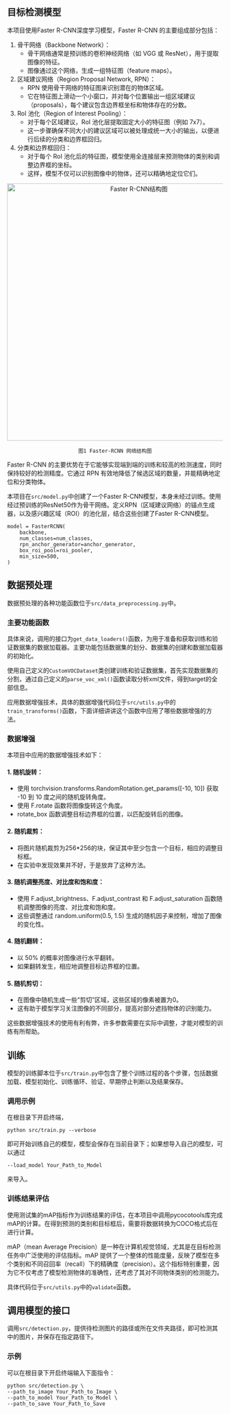 ## 目标检测模型

本项目使用Faster R-CNN深度学习模型，Faster R-CNN 的主要组成部分包括：
1. 骨干网络（Backbone Network）：
    - 骨干网络通常是预训练的卷积神经网络（如 VGG 或 ResNet），用于提取图像的特征。
    - 图像通过这个网络，生成一组特征图（feature maps）。
2. 区域建议网络（Region Proposal Network, RPN）：
    - RPN 使用骨干网络的特征图来识别潜在的物体区域。
    - 它在特征图上滑动一个小窗口，并对每个位置输出一组区域建议（proposals），每个建议包含边界框坐标和物体存在的分数。
3. RoI 池化（Region of Interest Pooling）：
    - 对于每个区域建议，RoI 池化层提取固定大小的特征图（例如 7x7）。
    - 这一步骤确保不同大小的建议区域可以被处理成统一大小的输出，以便进行后续的分类和边界框回归。
4. 分类和边界框回归：
    - 对于每个 RoI 池化后的特征图，模型使用全连接层来预测物体的类别和调整边界框的坐标。
    - 这样，模型不仅可以识别图像中的物体，还可以精确地定位它们。   

<div align="center">
    <img src="img/faster_rcnn.jpg" alt="Faster R-CNN结构图" width="600">

    图1 Faster-RCNN 网络结构图
</div>

Faster R-CNN 的主要优势在于它能够实现端到端的训练和较高的检测速度，同时保持较好的检测精度。它通过 RPN 有效地降低了候选区域的数量，并能精确地定位和分类物体。

本项目在`src/model.py`中创建了一个Faster R-CNN模型，本身未经过训练。使用经过预训练的ResNet50作为骨干网络。定义RPN（区域建议网络）的锚点生成器，以及感兴趣区域（ROI）的池化层，结合这些创建了Faster R-CNN模型。
```
model = FasterRCNN(
    backbone,
    num_classes=num_classes,
    rpn_anchor_generator=anchor_generator,
    box_roi_pool=roi_pooler,
    min_size=500,
)
```

## 数据预处理

数据预处理的各种功能函数位于`src/data_preprocessing.py`中。

### 主要功能函数

具体来说，调用的接口为`get_data_loaders()`函数，为用于准备和获取训练和验证数据集的数据加载器。主要功能包括数据集的划分、数据集的创建和数据加载器的初始化。

使用自己定义的`CustomVOCDataset`类创建训练和验证数据集，首先实现数据集的分割，通过自己定义的`parse_voc_xml()`函数读取分析xml文件，得到target的全部信息。

应用数据增强技术，具体的数据增强代码位于`src/utils.py`中的`train_transforms()`函数，下面详细讲讲这个函数中应用了哪些数据增强的方法。

### 数据增强

本项目中应用的数据增强技术如下：

#### 1. 随机旋转：

- 使用 torchvision.transforms.RandomRotation.get_params([-10, 10]) 获取 -10 到 10 度之间的随机旋转角度。
- 使用 F.rotate 函数将图像旋转这个角度。
- rotate_box 函数调整目标边界框的位置，以匹配旋转后的图像。

#### 2. 随机裁剪：

- 将图片随机裁剪为256*256的块，保证其中至少包含一个目标，相应的调整目标框。
- 在实验中发现效果并不好，于是放弃了这种方法。

#### 3. 随机调整亮度、对比度和饱和度：

- 使用 F.adjust_brightness、F.adjust_contrast 和 F.adjust_saturation 函数随机调整图像的亮度、对比度和饱和度。
- 这些调整通过 random.uniform(0.5, 1.5) 生成的随机因子来控制，增加了图像的变化性。

#### 4. 随机翻转：

- 以 50% 的概率对图像进行水平翻转。
- 如果翻转发生，相应地调整目标边界框的位置。

#### 5. 随机剪切：

- 在图像中随机生成一些“剪切”区域，这些区域的像素被置为0。
- 这有助于模型学习关注图像的不同部分，提高对部分遮挡物体的识别能力。

这些数据增强技术的使用有利有弊，许多参数需要在实际中调整，才能对模型的训练有所帮助。
## 训练

模型的训练脚本位于`src/train.py`中包含了整个训练过程的各个步骤，包括数据加载、模型初始化、训练循环、验证、早期停止判断以及结果保存。

### 调用示例

在根目录下开启终端，
```
python src/train.py --verbose
```
即可开始训练自己的模型，模型会保存在当前目录下；如果想导入自己的模型，可以通过
```
--load_model Your_Path_to_Model
```
来导入。

### 训练结果评估

使用测试集的mAP指标作为训练结果的评估，在本项目中调用pycocotools库完成mAP的计算。在得到预测的类别和目标框后，需要将数据转换为COCO格式后在进行计算。  

mAP（mean Average Precision）是一种在计算机视觉领域，尤其是在目标检测任务中广泛使用的评估指标。mAP 提供了一个整体的性能度量，反映了模型在多个类别和不同召回率（recall）下的精确度（precision）。这个指标特别重要，因为它不仅考虑了模型检测物体的准确性，还考虑了其对不同物体类别的检测能力。  

具体代码位于`src/utils.py`中的`validate`函数。

## 调用模型的接口

调用`src/detection.py`，提供待检测图片的路径或所在文件夹路径，即可检测其中的图片，并保存在指定路径下。

### 示例
可以在根目录下开启终端输入下面指令：
```
python src/detection.py \
--path_to_image Your_Path_to_Image \
--path_to_model Your_Path_to_Model \
--path_to_save Your_Path_to_Save
```
